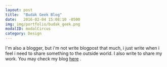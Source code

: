 ```yaml
---
layout: post
title:  "Budak Geek Blog"
date:   2016-02-04 15:08:10 -0500
img: img/portfolio/budak_geek.png
modalID: modalCircus
category: Design
---
```

I'm also a blogger, but i'm not write blogpost that much, i just write when i feel i need to share something to the outside world. I also write to share my work. You may check my blog [here][budak-geek-link] .

[budak-geek-link]: http://budakgeek.blogspot.com
